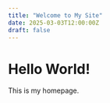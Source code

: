 ```yaml
---
title: "Welcome to My Site"
date: 2025-03-03T12:00:00Z
draft: false
---
```

# Hello World!
This is my homepage.